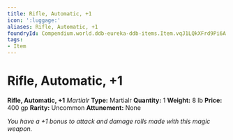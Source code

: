 ```yaml
---
title: Rifle, Automatic, +1
icon: ':luggage:'
aliases: Rifle, Automatic, +1
foundryId: Compendium.world.ddb-eureka-ddb-items.Item.vqJ1LQkXFrd9Pi6A
tags:
- Item
---
```


# Rifle, Automatic, +1

**Rifle, Automatic, +1**
_Martialr_
**Type:** Martialr
**Quantity:** 1
**Weight:** 8 lb
**Price:** 400 gp
**Rarity:** Uncommon
**Attunement:** None

*You have a +1 bonus to attack and damage rolls made with this magic weapon.*